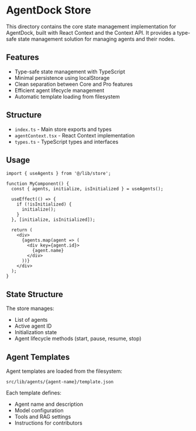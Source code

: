 # AgentDock Store

This directory contains the core state management implementation for AgentDock, built with React Context and the Context API. It provides a type-safe state management solution for managing agents and their nodes.

## Features

- Type-safe state management with TypeScript
- Minimal persistence using localStorage
- Clean separation between Core and Pro features
- Efficient agent lifecycle management
- Automatic template loading from filesystem

## Structure

- `index.ts` - Main store exports and types
- `agentContext.tsx` - React Context implementation
- `types.ts` - TypeScript types and interfaces

## Usage

```tsx
import { useAgents } from '@/lib/store';

function MyComponent() {
  const { agents, initialize, isInitialized } = useAgents();
  
  useEffect(() => {
    if (!isInitialized) {
      initialize();
    }
  }, [initialize, isInitialized]);

  return (
    <div>
      {agents.map(agent => (
        <div key={agent.id}>
          {agent.name}
        </div>
      ))}
    </div>
  );
}
```

## State Structure

The store manages:
- List of agents
- Active agent ID
- Initialization state
- Agent lifecycle methods (start, pause, resume, stop)

## Agent Templates

Agent templates are loaded from the filesystem:
```
src/lib/agents/{agent-name}/template.json
```

Each template defines:
- Agent name and description
- Model configuration
- Tools and RAG settings
- Instructions for contributors 